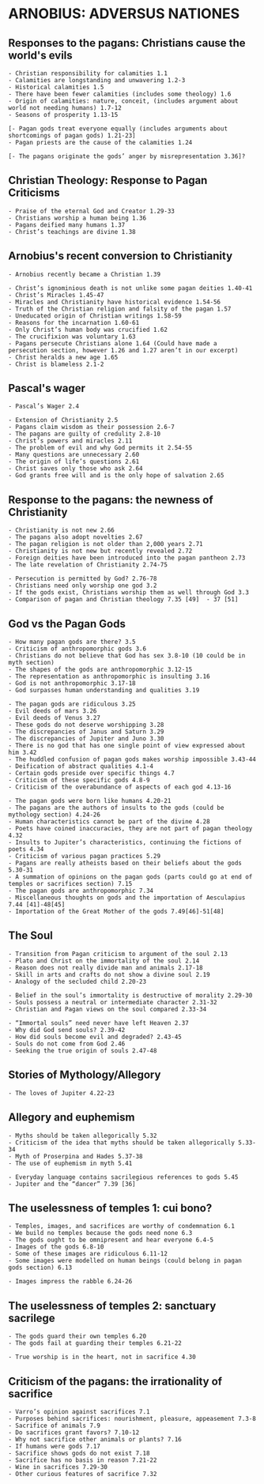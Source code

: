# ARNOBIUS: ADVERSUS NATIONES

## Responses to the pagans: Christians cause the world's evils

	- Christian responsibility for calamities 1.1
	- Calamities are longstanding and unwavering 1.2-3
	- Historical calamities 1.5
	- There have been fewer calamities (includes some theology) 1.6
	- Origin of calamities: nature, conceit, (includes argument about world not needing humans) 1.7-12
	- Seasons of prosperity 1.13-15

	[- Pagan gods treat everyone equally (includes arguments about shortcomings of pagan gods) 1.21-23]
	- Pagan priests are the cause of the calamities 1.24

	[- The pagans originate the gods’ anger by misrepresentation 3.36]?

## Christian Theology: Response to Pagan Criticisms
	- Praise of the eternal God and Creator 1.29-33
	- Christians worship a human being 1.36
	- Pagans deified many humans 1.37
	- Christ’s teachings are divine 1.38

## Arnobius's recent conversion to Christianity
	- Arnobius recently became a Christian 1.39

	- Christ’s ignominious death is not unlike some pagan deities 1.40-41
	- Christ’s Miracles 1.45-47
	- Miracles and Christianity have historical evidence 1.54-56
	- Truth of the Christian religion and falsity of the pagan 1.57
	- Uneducated origin of Christian writings 1.58-59
	- Reasons for the incarnation 1.60-61
	- Only Christ’s human body was crucified 1.62
	- The crucifixion was voluntary 1.63
	- Pagans persecute Christians alone 1.64 (Could have made a persecution section, however 1.26 and 1.27 aren’t in our excerpt)
	- Christ heralds a new age 1.65
	- Christ is blameless 2.1-2

## Pascal's wager
	- Pascal’s Wager 2.4

	- Extension of Christianity 2.5
	- Pagans claim wisdom as their possession 2.6-7
	- The pagans are guilty of credulity 2.8-10
	- Christ’s powers and miracles 2.11
	- The problem of evil and why God permits it 2.54-55
	- Many questions are unnecessary 2.60
	- The origin of life’s questions 2.61
	- Christ saves only those who ask 2.64
	- God grants free will and is the only hope of salvation 2.65

## Response to the pagans: the newness of Christianity
	- Christianity is not new 2.66
	- The pagans also adopt novelties 2.67
	- The pagan religion is not older than 2,000 years 2.71
	- Christianity is not new but recently revealed 2.72
	- Foreign deities have been introduced into the pagan pantheon 2.73
	- The late revelation of Christianity 2.74-75

	- Persecution is permitted by God? 2.76-78
	- Christians need only worship one god 3.2
	- If the gods exist, Christians worship them as well through God 3.3
	- Comparison of pagan and Christian theology 7.35 [49]	- 37 [51]

## God vs the Pagan Gods
	- How many pagan gods are there? 3.5
	- Criticism of anthropomorphic gods 3.6
	- Christians do not believe that God has sex 3.8-10 (10 could be in myth section)
	- The shapes of the gods are anthropomorphic 3.12-15
	- The representation as anthropomorphic is insulting 3.16
	- God is not anthropomorphic 3.17-18
	- God surpasses human understanding and qualities 3.19

	- The pagan gods are ridiculous 3.25
	- Evil deeds of mars 3.26
	- Evil deeds of Venus 3.27
	- These gods do not deserve worshipping 3.28
	- The discrepancies of Janus and Saturn 3.29
	- The discrepancies of Jupiter and Juno 3.30
	- There is no god that has one single point of view expressed about him 3.42
	- The huddled confusion of pagan gods makes worship impossible 3.43-44
	- Deification of abstract qualities 4.1-4
	- Certain gods preside over specific things 4.7
	- Criticism of these specific gods 4.8-9
	- Criticism of the overabundance of aspects of each god 4.13-16

	- The pagan gods were born like humans 4.20-21
	- The pagans are the authors of insults to the gods (could be mythology section) 4.24-26
	- Human characteristics cannot be part of the divine 4.28
	- Poets have coined inaccuracies, they are not part of pagan theology 4.32
	- Insults to Jupiter’s characteristics, continuing the fictions of poets 4.34
	- Criticism of various pagan practices 5.29
	- Pagans are really atheists based on their beliefs about the gods 5.30-31
	- A summation of opinions on the pagan gods (parts could go at end of temples or sacrifices section) 7.15
	- The pagan gods are anthropomorphic 7.34
	- Miscellaneous thoughts on gods and the importation of Aesculapius 7.44 [41]-48[45]
	- Importation of the Great Mother of the gods 7.49[46]-51[48]

## The Soul
	- Transition from Pagan criticism to argument of the soul 2.13
	- Plato and Christ on the immortality of the soul 2.14
	- Reason does not really divide man and animals 2.17-18
	- Skill in arts and crafts do not show a divine soul 2.19
	- Analogy of the secluded child 2.20-23

	- Belief in the soul’s immortality is destructive of morality 2.29-30
	- Souls possess a neutral or intermediate character 2.31-32
	- Christian and Pagan views on the soul compared 2.33-34

	- “Immortal souls” need never have left Heaven 2.37
	- Why did God send souls? 2.39-42
	- How did souls become evil and degraded? 2.43-45
	- Souls do not come from God 2.46
	- Seeking the true origin of souls 2.47-48

## Stories of Mythology/Allegory
	- The loves of Jupiter 4.22-23

## Allegory and euphemism
	- Myths should be taken allegorically 5.32
	- Criticism of the idea that myths should be taken allegorically 5.33-34
	- Myth of Proserpina and Hades 5.37-38
	- The use of euphemism in myth 5.41

	- Everyday language contains sacrilegious references to gods 5.45
	- Jupiter and the “dancer” 7.39 [36]

## The uselessness of temples 1: cui bono?
	- Temples, images, and sacrifices are worthy of condemnation 6.1
	- We build no temples because the gods need none 6.3
	- The gods ought to be omnipresent and hear everyone 6.4-5
	- Images of the gods 6.8-10
	- Some of these images are ridiculous 6.11-12
	- Some images were modelled on human beings (could belong in pagan gods section) 6.13

	- Images impress the rabble 6.24-26

## The uselessness of temples 2: sanctuary sacrilege
	- The gods guard their own temples 6.20
	- The gods fail at guarding their temples 6.21-22

	- True worship is in the heart, not in sacrifice 4.30

## Criticism of the pagans: the irrationality of sacrifice
	- Varro’s opinion against sacrifices 7.1
	- Purposes behind sacrifices: nourishment, pleasure, appeasement 7.3-8
	- Sacrifice of animals 7.9
	- Do sacrifices grant favors? 7.10-12
	- Why not sacrifice other animals or plants? 7.16
	- If humans were gods 7.17
	- Sacrifice shows gods do not exist 7.18
	- Sacrifice has no basis in reason 7.21-22
	- Wine in sacrifices 7.29-30
	- Other curious features of sacrifice 7.32
